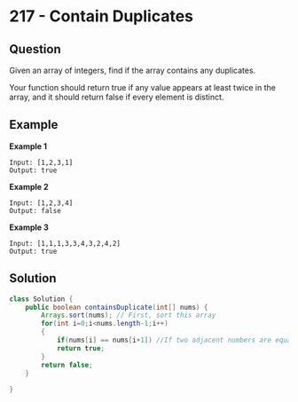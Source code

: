 # 217 - Contain Duplicates

## Question

Given an array of integers, find if the array contains any duplicates.

Your function should return true if any value appears at least twice in the array, and it should return false if every element is distinct.

## Example

**Example 1**

```
Input: [1,2,3,1]
Output: true
```

**Example 2**
```
Input: [1,2,3,4]
Output: false
```

**Example 3**
```
Input: [1,1,1,3,3,4,3,2,4,2]
Output: true
```


## Solution

```java
class Solution {
    public boolean containsDuplicate(int[] nums) {
        Arrays.sort(nums); // First, sort this array
        for(int i=0;i<nums.length-1;i++)
        {
            if(nums[i] == nums[i+1]) //If two adjacent numbers are equal
            return true;
        }
        return false;
    }
    
}
```
